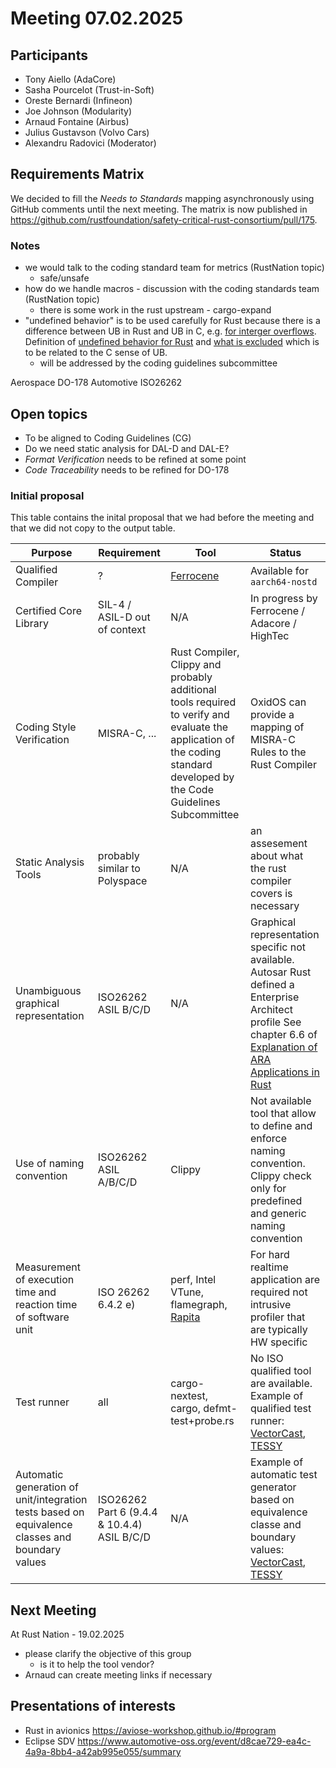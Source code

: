 # Meeting 07.02.2025

## Participants
- Tony Aiello (AdaCore)
- Sasha Pourcelot (Trust-in-Soft)
- Oreste Bernardi (Infineon)
- Joe Johnson (Modularity)
- Arnaud Fontaine (Airbus)
- Julius Gustavson (Volvo Cars)
- Alexandru Radovici (Moderator)

## Requirements Matrix

We decided to fill the *Needs to Standards* mapping asynchronously
using GitHub comments until the next meeting. The matrix is now published in https://github.com/rustfoundation/safety-critical-rust-consortium/pull/175.

### Notes
- we would talk to the coding standard team for metrics (RustNation topic)
    - safe/unsafe
- how do we handle macros - discussion with the coding standards team (RustNation topic)
    - there is some work in the rust upstream - cargo-expand
- "undefined behavior" is to be used carefully for Rust because there is a difference between UB in Rust and UB in C, e.g. [for interger overflows](https://github.com/rust-lang/rfcs/blob/master/text/0560-integer-overflow.md). Definition of [undefined behavior for Rust](https://doc.rust-lang.org/reference/behavior-considered-undefined.html) and [what is excluded](https://doc.rust-lang.org/reference/behavior-not-considered-unsafe.html#integer-overflow) which is to be related to the C sense of UB.
    - will be addressed by the coding guidelines subcommittee

Aerospace DO-178
Automotive ISO26262

## Open topics
- To be aligned to Coding Guidelines (CG)
- Do we need static analysis for DAL-D and DAL-E?
- *Format Verification* needs to be refined at some point
- *Code Traceability* needs to be refined for DO-178

### Initial proposal

This table contains the inital proposal that we had before the meeting and that we did not copy to the output table.

| Purpose | Requirement | Tool | Status |
|---------|-------------|------|--------|
| Qualified Compiler | ? | [Ferrocene](https://ferrocene.dev/en/) | Available for `aarch64-nostd` |
| Certified Core Library | SIL-4 / ASIL-D out of context | N/A | In progress by Ferrocene / Adacore / HighTec |
| Coding Style Verification | MISRA-C, ... | Rust Compiler, Clippy and probably additional tools required to verify and evaluate the application of the coding standard developed by the Code Guidelines Subcommittee | OxidOS can provide a mapping of MISRA-C Rules to the Rust Compiler |
| Static Analysis Tools | probably similar to Polyspace | N/A | an assesement about what the rust compiler covers is necessary |
|Unambiguous graphical representation|ISO26262 ASIL B/C/D | N/A | Graphical representation specific not available. Autosar Rust defined a Enterprise Architect profile See chapter 6.6 of [Explanation of ARA Applications in Rust](https://www.autosar.org/fileadmin/standards/R23-11/AP/AUTOSAR_AP_EXP_ARARustApplications.pdf)|
|Use of naming convention| ISO26262 ASIL A/B/C/D | Clippy | Not available tool that allow to define and enforce naming convention. Clippy check only for predefined and generic naming convention |
|Measurement of execution time and reaction time of software unit| ISO 26262 6.4.2 e) | perf, Intel VTune, flamegraph, [Rapita](https://www.adacore.com/press/rapita-systems-showcases-adacores-gnat-pro-for-rust-at-hisc) |  For hard realtime application are required not intrusive profiler that are typically HW specific |
| Test runner | all | cargo-nextest, cargo, defmt-test+probe.rs | No ISO qualified tool are available. Example of qualified test runner: [VectorCast](https://www.vector.com/us/en/products/products-a-z/software/vectorcast/?gad_source=1&gclid=EAIaIQobChMIyMKCgvn3igMVM0-RBR1s9BOkEAAYASAAEgJM2_D_BwE#c336977),  [TESSY](https://www.razorcat.com/en/product-tessy.html)|
| Automatic generation of unit/integration tests based on equivalence classes and boundary values | ISO26262 Part 6 (9.4.4 & 10.4.4) ASIL B/C/D | N/A | Example of automatic test generator based on equivalence classe and boundary values: [VectorCast](https://www.vector.com/us/en/products/products-a-z/software/vectorcast/?gad_source=1&gclid=EAIaIQobChMIyMKCgvn3igMVM0-RBR1s9BOkEAAYASAAEgJM2_D_BwE#c336977),  [TESSY](https://www.razorcat.com/en/product-tessy.html) |


## Next Meeting

At Rust Nation - 19.02.2025
- please clarify the objective of this group
    - is it to help the tool vendor?
- Arnaud can create meeting links if necessary

## Presentations of interests
- Rust in avionics https://aviose-workshop.github.io/#program
- Eclipse SDV https://www.automotive-oss.org/event/d8cae729-ea4c-4a9a-8bb4-a42ab995e055/summary
